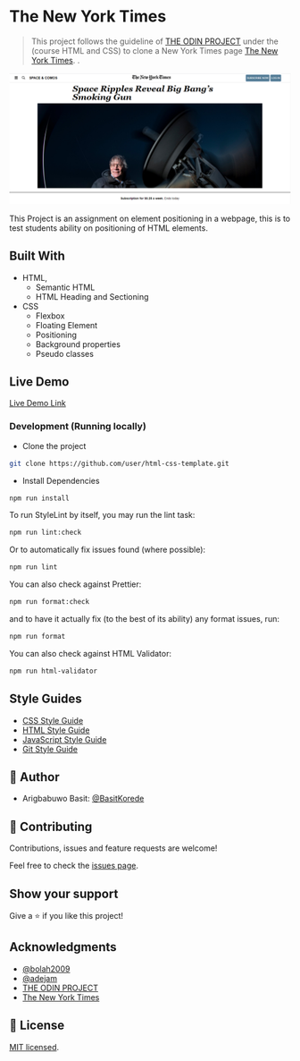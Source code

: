 # The New York Times

> This project follows the guideline of [THE ODIN PROJECT](https://www.theodinproject.com/courses/html-and-css/lessons/grid) under the (course HTML and CSS) to clone a New York Times page [The New York Times](https://www.nytimes.com/2014/03/18/science/space/detection-of-waves-in-space-buttresses-landmark-theory-of-big-bang.html?_r=0).
> .

![screenshot](./images/new-york-times-screenshot.png)

This Project is an assignment on element positioning in a webpage, this is to test students ability on positioning of HTML elements.

## Built With

- HTML,
  - Semantic HTML
  - HTML Heading and Sectioning
- CSS
  - Flexbox
  - Floating Element
  - Positioning
  - Background properties
  - Pseudo classes

## Live Demo

[Live Demo Link](https://basit-nyt-clone.netlify.app/)

### Development (Running locally)

- Clone the project

```bash
git clone https://github.com/user/html-css-template.git

```

- Install Dependencies

```bash
npm run install
```

To run StyleLint by itself, you may run the lint task:

```bash
npm run lint:check
```

Or to automatically fix issues found (where possible):

```bash
npm run lint
```

You can also check against Prettier:

```bash
npm run format:check
```

and to have it actually fix (to the best of its ability) any format issues, run:

```bash
npm run format
```

You can also check against HTML Validator:

```bash
npm run html-validator
```

## Style Guides

- [CSS Style Guide](http://udacity.github.io/frontend-nanodegree-styleguide/css.html)
- [HTML Style Guide](http://udacity.github.io/frontend-nanodegree-styleguide/index.html)
- [JavaScript Style Guide](http://udacity.github.io/frontend-nanodegree-styleguide/javascript.html)
- [Git Style Guide](https://udacity.github.io/git-styleguide/)

## 👤 Author

- Arigbabuwo Basit: [@BasitKorede](https://github.com/BasitKorede)

## 🤝 Contributing

Contributions, issues and feature requests are welcome!

Feel free to check the [issues page](../../issues).

## Show your support

Give a ⭐️ if you like this project!

## Acknowledgments

- [@bolah2009](https://github.com/bolah2009)
- [@adejam](https://github.com/adejam)
- [THE ODIN PROJECT](https://www.theodinproject.com/courses/html-and-css/lessons/grid)
- [The New York Times](https://www.nytimes.com/2014/03/18/science/space/detection-of-waves-in-space-buttresses-landmark-theory-of-big-bang.html?_r=0)

## 📝 License

[MIT licensed](./LICENSE).

